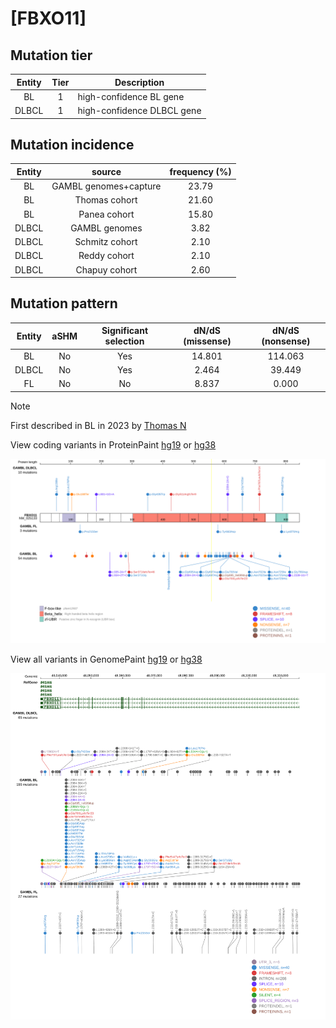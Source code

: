 # [FBXO11]

## Mutation tier

|Entity|Tier|Description               |
|:------:|:----:|--------------------------|
|BL    |1   |high-confidence BL gene   |
|DLBCL |1   |high-confidence DLBCL gene|
## Mutation incidence

|Entity|source               |frequency (%)|
|:------:|:---------------------:|:-------------:|
|BL    |GAMBL genomes+capture|23.79        |
|BL    |Thomas cohort        |21.60        |
|BL    |Panea cohort         |15.80        |
|DLBCL |GAMBL genomes        | 3.82        |
|DLBCL |Schmitz cohort       | 2.10        |
|DLBCL |Reddy cohort         | 2.10        |
|DLBCL |Chapuy cohort        | 2.60        |

## Mutation pattern

|Entity|aSHM|Significant selection|dN/dS (missense)|dN/dS (nonsense)|
|:------:|:----:|:---------------------:|:----------------:|:----------------:|
|BL    |No  |Yes                  |14.801          |114.063         |
|DLBCL |No  |Yes                  | 2.464          | 39.449         |
|FL    |No  |No                   | 8.837          |  0.000         |


> [!NOTE]
> First described in BL in 2023 by [Thomas N](https://pubmed.ncbi.nlm.nih.gov/36201743)


View coding variants in ProteinPaint [hg19](https://www.bcgsc.ca/downloads/morinlab/GAMBL/test/genes/FBXO11_protein.html)  or [hg38](https://www.bcgsc.ca/downloads/morinlab/GAMBL/test/genes/FBXO11_protein_hg38.html)

![image](images/proteinpaint/FBXO11_NM_025133.svg)

View all variants in GenomePaint [hg19](https://www.bcgsc.ca/downloads/morinlab/GAMBL/test/genes/FBXO11.html)  or [hg38](https://www.bcgsc.ca/downloads/morinlab/GAMBL/test/genes/FBXO11_hg38.html)

![image](images/proteinpaint/FBXO11.svg)
